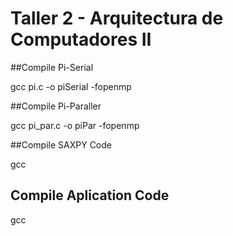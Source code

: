 # Taller 2 - Arquitectura de Computadores II

##Compile Pi-Serial

gcc pi.c -o piSerial -fopenmp

##Compile Pi-Paraller

gcc pi_par.c -o piPar -fopenmp

##Compile SAXPY Code

gcc

## Compile Aplication Code

gcc 
